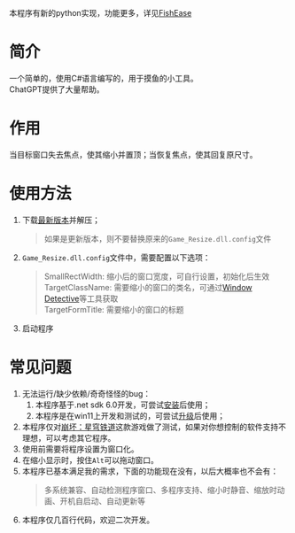 本程序有新的python实现，功能更多，详见[FishEase](https://github.com/ZeroJehovah/FishEase)

# 简介
一个简单的，使用C#语言编写的，用于摸鱼的小工具。  
ChatGPT提供了大量帮助。
# 作用
当目标窗口失去焦点，使其缩小并置顶；当恢复焦点，使其回复原尺寸。
# 使用方法
1. 下载[最新版本](https://github.com/ZeroJehovah/Game-Resize/releases)并解压；
   > 如果是更新版本，则不要替换原来的```Game_Resize.dll.config```文件
2. ```Game_Resize.dll.config```文件中，需要配置以下选项：
   > SmallRectWidth: 缩小后的窗口宽度，可自行设置，初始化后生效  
   > TargetClassName: 需要缩小的窗口的类名，可通过[Window Detective](https://windowdetective.sourceforge.io/)等工具获取  
   > TargetFormTitle: 需要缩小的窗口的标题
3. 启动程序
# 常见问题
1. 无法运行/缺少依赖/奇奇怪怪的bug：
   1. 本程序基于.net sdk 6.0开发，可尝试[安装](https://dotnet.microsoft.com/en-us/download/dotnet/6.0)后使用；
   2. 本程序是在win11上开发和测试的，可尝试[升级](https://www.microsoft.com/zh-cn/windows/get-windows-11)后使用；
2. 本程序仅对[崩坏：星穹铁道](https://sr.mihoyo.com/)这款游戏做了测试，如果对你想控制的软件支持不理想，可以考虑其它程序。
3. 使用前需要将程序设置为窗口化。
4. 在缩小显示时，按住```Alt```可以拖动窗口。
5. 本程序已基本满足我的需求，下面的功能现在没有，以后大概率也不会有：
   > 多系统兼容、自动检测程序窗口、多程序支持、缩小时静音、缩放时动画、开机自启动、自动更新等
6. 本程序仅几百行代码，欢迎二次开发。